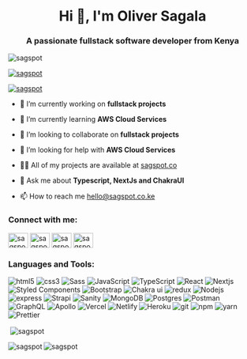 <h1 align="center">Hi 👋, I'm Oliver Sagala</h1>
<h3 align="center">A passionate fullstack software developer from Kenya</h3>

<p align="left"> <img src="https://komarev.com/ghpvc/?username=sagspot&label=Profile%20views&color=0e75b6&style=flat" alt="sagspot" /> </p>

<p align="left"> <a href="https://github.com/ryo-ma/github-profile-trophy"><img src="https://github-profile-trophy.vercel.app/?username=sagspot&theme=monokai" alt="sagspot" /></a> </p>

<p align="left"> <a href="https://twitter.com/sagspot" target="blank"><img src="https://img.shields.io/twitter/follow/sagspot?logo=twitter&style=for-the-badge" alt="sagspot" /></a> </p>

- 🔭 I’m currently working on **fullstack projects**

- 🌱 I’m currently learning **AWS Cloud Services**

- 👯 I’m looking to collaborate on **fullstack projects**

- 🤝 I’m looking for help with **AWS Cloud Services**

- 👨‍💻 All of my projects are available at [sagspot.co](https://sagspot.co)

- 💬 Ask me about **Typescript, NextJs and ChakraUI**

- 📫 How to reach me [hello@sagspot.co.ke](mailto:hello@sagspot.co.ke)

<h3 align="left">Connect with me:</h3>
<p align="left">
<a href="https://twitter.com/sagspot" target="blank"><img align="center" src="https://raw.githubusercontent.com/rahuldkjain/github-profile-readme-generator/master/src/images/icons/Social/twitter.svg" alt="sagspot" height="30" width="40" /></a>
<a href="https://linkedin.com/in/sagspot" target="blank"><img align="center" src="https://raw.githubusercontent.com/rahuldkjain/github-profile-readme-generator/master/src/images/icons/Social/linked-in-alt.svg" alt="sagspot" height="30" width="40" /></a>
<a href="https://fb.com/sagspott" target="blank"><img align="center" src="https://raw.githubusercontent.com/rahuldkjain/github-profile-readme-generator/master/src/images/icons/Social/facebook.svg" alt="sagspott" height="30" width="40" /></a>
<a href="https://instagram.com/sagspot" target="blank"><img align="center" src="https://raw.githubusercontent.com/rahuldkjain/github-profile-readme-generator/master/src/images/icons/Social/instagram.svg" alt="sagspot" height="30" width="40" /></a>
</p>

<h3 align="left">Languages and Tools:</h3>
<p>
  <img alt="html5" src="https://img.shields.io/badge/-HTML5-E34F26?style=flat-square&logo=html5&logoColor=white" />
  <img alt="css3" src="https://img.shields.io/badge/-CSS3-2A98CC?style=flat-square&logo=css3&logoColor=white" />
  <img alt="Sass" src="https://img.shields.io/badge/-Sass-CD6799?style=flat-square&logo=sass&logoColor=white" />
  <img alt="JavaScript" src="https://img.shields.io/badge/-JavaScript-EFD81D?style=flat-square&logo=javascript&logoColor=black" />
  <img alt="TypeScript" src="https://img.shields.io/badge/-TypeScript-007ACC?style=flat-square&logo=typescript&logoColor=white" />
  <img alt="React" src="https://img.shields.io/badge/-React-45b8d8?style=flat-square&logo=react&logoColor=white" />
  <img alt="Nextjs" src="https://img.shields.io/badge/-NextJs-000000?style=flat-square&logo=next.js&logoColor=white" />
  <img alt="Styled Components" src="https://img.shields.io/badge/-Styled_Components-db7092?style=flat-square&logo=styled-components&logoColor=white" />
  <img alt="Bootstrap" src="https://img.shields.io/badge/-Bootstrap-722EF9?style=flat-square&logo=bootstrap&logoColor=white" />
  <img alt="Chakra ui" src="https://img.shields.io/badge/-Chakra_ui-29B9AD?style=flat-square&logo=chakra-ui&logoColor=white" />
  <img alt="redux" src="https://img.shields.io/badge/-Redux Toolkit-764ABC?style=flat-square&logo=redux&logoColor=white" />
  <img alt="Nodejs" src="https://img.shields.io/badge/-Nodejs-43853d?style=flat-square&logo=Node.js&logoColor=white" />
  <img alt="express" src="https://img.shields.io/badge/-Express-2E2E2E?style=flat-square&logo=express&logoColor=white" />
  <img alt="Strapi" src="https://img.shields.io/badge/-Strapi-4C25D9?style=flat-square&logo=strapi&logoColor=white" />
  <img alt="Sanity" src="https://img.shields.io/badge/-Sanity-E43B2D?style=flat-square&logo=sanity-cms&logoColor=white" />
  <img alt="MongoDB" src="https://img.shields.io/badge/-MongoDB-13aa52?style=flat-square&logo=mongodb&logoColor=white" />
  <img alt="Postgres" src="https://img.shields.io/badge/-Postgresql-31648C?style=flat-square&logo=postgresql&logoColor=white" />
  <img alt="Postman" src="https://img.shields.io/badge/-Postman-FF6C37?style=flat-square&logo=postman&logoColor=white" />
  <img alt="GraphQL" src="https://img.shields.io/badge/-GraphQL-E10098?style=flat-square&logo=graphql&logoColor=white" />
  <img alt="Apollo" src="https://img.shields.io/badge/-Apollo%20GraphQL-311C87?style=flat-square&logo=apollo-graphql&logoColor=white" />
  <img alt="Vercel" src="https://img.shields.io/badge/-Vercel-000000?style=flat-square&logo=vercel&logoColor=white" />
  <img alt="Netlify" src="https://img.shields.io/badge/-Netlify-43A5B3?style=flat-square&logo=netlify&logoColor=white" />
  <img alt="Heroku" src="https://img.shields.io/badge/-Heroku-430098?style=flat-square&logo=heroku&logoColor=white" />
  <img alt="git" src="https://img.shields.io/badge/-Git-F05032?style=flat-square&logo=git&logoColor=white" />
  <img alt="npm" src="https://img.shields.io/badge/-NPM-CB3837?style=flat-square&logo=npm&logoColor=white" />
  <img alt="yarn" src="https://img.shields.io/badge/-YARN-348BB3?style=flat-square&logo=yarn&logoColor=white" />
  <img alt="Prettier" src="https://img.shields.io/badge/-Prettier-F7B93E?style=flat-square&logo=prettier&logoColor=white" />
  <!-- <img alt="Docker" src="https://img.shields.io/badge/-Docker-46a2f1?style=flat-square&logo=docker&logoColor=white" /> -->
  <!-- <img alt="github actions" src="https://img.shields.io/badge/-Github_Actions-2088FF?style=flat-square&logo=github-actions&logoColor=white" /> -->
</p>

<p>&nbsp;<img align="center" src="https://github-readme-stats.vercel.app/api?username=sagspot&show_icons=true&locale=en" alt="sagspot" /></p>

<p><img align="left" src="https://github-readme-stats.vercel.app/api/top-langs?username=sagspot&show_icons=true&locale=en&layout=compact" alt="sagspot" /></p>

<p><img align="center" src="https://github-readme-streak-stats.herokuapp.com/?user=sagspot&" alt="sagspot" /></p>
